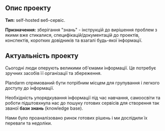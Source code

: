 
## Опис проекту

**Тип:** self-hosted веб-сервіс.

**Призначення:** зберігання "знань" - інструкцій до вирішення проблем з якими вже стикалися, специфікацій/документацій до проектів, конспектів, коротких довідників та взагалі будь-якої інформації.

## Актуальність проекту

Сьогодні люди оперують великими об'ємами інформації. Це потребує зручних засобів її організації та збереження.

Plandarm спрямований бути потрібним місцем для групування і легкого доступу до інформації.

Необхідність упорядкування інформації під час навчання, самоосвіти та роботи підштовхнула нас до пошуку готових сервісів для створення так званої **бази знань** (knowledge base). 

Нами було проаналізовано ринок готових рішень і ми дослідили їх переваги та недоліки. 

